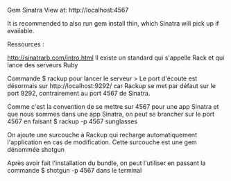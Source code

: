 Gem Sinatra
View at: http://localhost:4567

It is recommended to also run gem install thin, which Sinatra will pick up if available.

Ressources :

http://sinatrarb.com/intro.html
Il existe un standard qui s'appelle Rack et qui lance des serveurs Ruby

Commande $ rackup pour lancer le serveur > Le port d'écoute est désormais sur http://localhost:9292/ car Rackup se met par défaut sur le port 9292, contrairement au port 4567 de Sinatra.

Comme c'est la convention de se mettre sur 4567 pour une app Sinatra et que nous sommes dans une app Sinatra, on peut se brancher sur le port 4567 en faisant $ rackup -p 4567 sunglasses

On ajoute une surcouche à Rackup qui recharge automatiquement l'application en cas de modification. Cette surcouche est une gem dénommée shotgun

Après avoir fait l'installation du bundle, on peut l'utiliser en passant la commande $ shotgun -p 4567 dans le terminal
